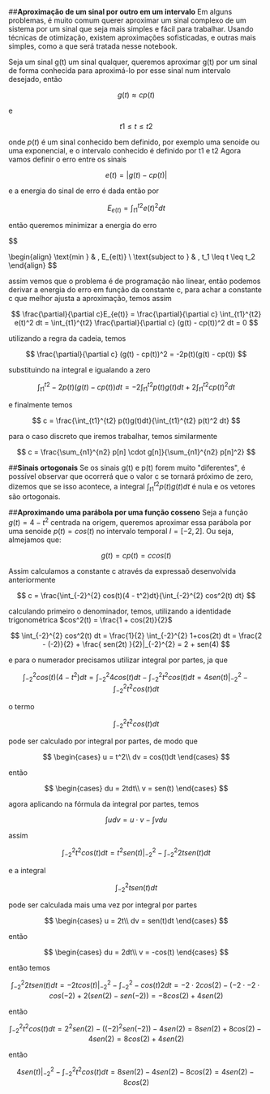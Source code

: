 ##**Aproximação de um sinal por outro em um intervalo**
Em alguns problemas, é muito comum querer aproximar um sinal complexo de um sistema por um sinal que seja mais simples e fácil para trabalhar.
Usando técnicas de otimização, existem aproximações sofisticadas, e outras mais simples, como a que será tratada nesse notebook.

Seja um sinal g(t) um sinal qualquer, queremos aproximar g(t) por um sinal de forma conhecida para aproximá-lo por esse sinal num intervalo desejado, então

$$
g(t) ≈ c p(t)
$$

e

$$
t1 \leq t \leq t2
$$

onde $p(t)$ é um sinal conhecido bem definido, por exemplo uma senoide ou uma exponencial, e o intervalo conhecido é definido por t1 e t2
Agora vamos definir o erro entre os sinais

$$
e(t) = |g(t) - cp(t)|
$$

e a energia do sinal de erro é dada então por

$$
E_{e(t)} = \int_{t1}^{t2} e(t)^2 dt
$$

então queremos minimizar a energia do erro

$$

\begin{align}
\text{min } & \, E_{e(t)} \\
\text{subject to } & \, t_1 \leq t \leq t_2
\end{align}
$$

assim vemos que o problema é de programação não linear, então podemos derivar a energia do erro em função da constante c, para achar a constante c que melhor ajusta a aproximação, temos assim

$$
\frac{\partial}{\partial c}E_{e(t)} = \frac{\partial}{\partial c} \int_{t1}^{t2} e(t)^2 dt = \int_{t1}^{t2} \frac{\partial}{\partial c} (g(t) - cp(t))^2 dt = 0
$$

utilizando a regra da cadeia, temos

$$
 \frac{\partial}{\partial c} (g(t) - cp(t))^2 = -2p(t)(g(t) - cp(t))
$$

substituindo na integral e igualando a zero

$$
\int_{t1}^{t2} -2p(t)(g(t) - cp(t)) dt = -2 \int_{t1}^{t2} p(t)g(t)dt + 2\int_{t1}^{t2} cp(t)^2 dt
$$

e finalmente temos

$$
c = \frac{\int_{t1}^{t2} p(t)g(t)dt}{\int_{t1}^{t2} p(t)^2 dt}
$$

para o caso discreto que iremos trabalhar, temos similarmente

$$
c = \frac{\sum_{n1}^{n2} p[n] \cdot g[n]}{\sum_{n1}^{n2} p[n]^2}
$$


##**Sinais ortogonais**
Se os sinais g(t) e p(t) forem muito "diferentes", é possível observar que ocorrerá que o valor c se tornará próximo de zero, dizemos que se isso acontece, a integral $\int_{t1}^{t2} p(t)g(t)dt$ é nula e os vetores são ortogonais.


##**Aproximando uma parábola por uma função cosseno**
Seja a função $g(t) = 4-t^2$ centrada na origem, queremos aproximar essa parábola por uma senoide $p(t) = cos(t)$ no intervalo temporal $I = [-2,2]$.
Ou seja, almejamos que:

$$
g(t) = c p(t) = c cos(t)
$$

Assim calculamos a constante c através da expressaõ desenvolvida anteriormente

$$
c = \frac{\int_{-2}^{2} cos(t)(4 - t^2)dt}{\int_{-2}^{2} cos^2(t) dt}
$$

calculando primeiro o denominador, temos, utilizando a identidade trigonométrica $cos^2(t) = \frac{1 + cos(2t)}{2}$

$$
\int_{-2}^{2} cos^2(t) dt = \frac{1}{2} \int_{-2}^{2} 1+cos(2t) dt = \frac{2 - (-2)}{2} + \frac{ sen(2t) }{2}|_{-2}^{2} = 2 + sen(4) 
$$

e para o numerador precisamos utilizar integral por partes, ja que

$$
\int_{-2}^{2} cos(t)(4 - t^2)dt = \int_{-2}^{2} 4cos(t)dt - \int_{-2}^{2} t^2 cos(t)dt = 4 sen(t)|_{-2}^{2} - \int_{-2}^{2} t^2 cos(t)dt
$$

o termo

$$
\int_{-2}^{2} t^2 cos(t)dt
$$

pode ser calculado por integral por partes, de modo que


$$
\begin{cases}
u = t^2\\
dv = cos(t)dt
\end{cases}
$$

então

$$
\begin{cases}
du = 2tdt\\
v = sen(t)
\end{cases}
$$

agora aplicando na fórmula da integral por partes, temos

$$
\int_{}^{} u dv = u \cdot v - \int_{}^{} v du
$$

assim

$$
\int_{-2}^{2} t^2 cos(t)dt = t^2 sen(t)|_{-2}^{2} - \int_{-2}^{2} 2t sen(t)dt
$$

e a integral 

$$
\int_{-2}^{2} t sen(t) dt
$$

pode ser calculada mais uma vez por integral por partes


$$
\begin{cases}
u = 2t\\
dv = sen(t)dt
\end{cases}
$$

então

$$
\begin{cases}
du = 2dt\\
v = -cos(t)
\end{cases}
$$

então temos

$$
\int_{-2}^{2} 2t sen(t) dt = -2t cos(t)|_{-2}^{2} -  \int_{-2}^{2}-cos(t)  2dt = -2\cdot 2 cos(2) - (-2 \cdot -2 \cdot cos(-2) + 2( sen(2) - sen(-2) ) = -8cos(2) + 4sen(2)
$$

então

$$
\int_{-2}^{2} t^2 cos(t)dt = 2^2 sen(2) - ((-2)^2 sen(-2))  - 4sen(2) = 8sen(2) + 8cos(2) - 4sen(2) = 8cos(2) + 4sen(2)
$$

então


$$
4sen(t)|_{-2}^{2} - \int_{-2}^{2} t^2cos(t)dt = 8sen(2) - 4sen(2) - 8cos(2) = 4sen(2) - 8cos(2)
$$


